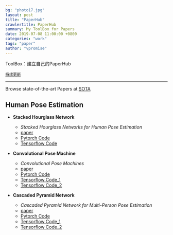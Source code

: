 ```yaml
---
bg: "photo17.jpg"
layout: post
title: "PaperHub"
crawlertitle: PaperHub
summary: My ToolBox for Papers
date: 2019-07-08 11:00:00 +0800
categories: "work"
tags: "paper"
author: "vpromise"
---
```


ToolBox：建立自己的PaperHub

[`持续更新`](https://github.com/vpromise/PaperHub)

---

Browse state-of-the-art Papers at [SOTA](https://paperswithcode.com/sota)

## Human Pose Estimation

- **Stacked Hourglass Network**
  - *Stacked Hourglass Networks for Human Pose Estimation*
  - [paper](https://arxiv.org/abs/1603.06937)
  - [Pytorch Code](https://github.com/Naman-ntc/Pytorch-Human-Pose-Estimation)
  - [Tensorflow Code](https://github.com/wbenbihi/hourglasstensorlfow)


- **Convolutional Pose Machine**
  - *Convolutional Pose Machines*
  - [paper](https://arxiv.org/abs/1602.00134)
  - [Pytorch Code](https://github.com/JindongJiang/WeightedLoss_Convolutional_Pose_Machines_PyTorch)
  - [Tensorflow Code_1](https://github.com/timctho/convolutional-pose-machines-tensorflow)
  - [Tensorflow Code_2](https://github.com/shihenw/convolutional-pose-machines-release)


- **Cascaded Pyramid Network**
  - *Cascaded Pyramid Network for Multi-Person Pose Estimation*
  - [paper](https://arxiv.org/abs/1711.07319)
  - [Pytorch Code](https://github.com/GengDavid/pytorch-cpn)
  - [Tensorflow Code_1](https://github.com/chenyilun95/tf-cpn)
  - [Tensorflow Code_2](https://github.com/megvii-detection/tf-cpn)
